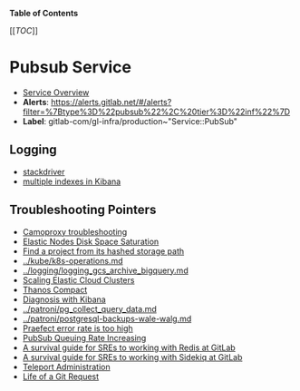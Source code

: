 <!-- MARKER: do not edit this section directly. Edit services/service-catalog.yml then run scripts/generate-docs -->

**Table of Contents**

[[_TOC_]]

# Pubsub Service

* [Service Overview](https://dashboards.gitlab.net/d/USVj3qHmk/logging)
* **Alerts**: <https://alerts.gitlab.net/#/alerts?filter=%7Btype%3D%22pubsub%22%2C%20tier%3D%22inf%22%7D>
* **Label**: gitlab-com/gl-infra/production~"Service::PubSub"

## Logging

* [stackdriver](https://console.cloud.google.com/logs)
* [multiple indexes in Kibana](https://log.gprd.gitlab.net/goto/2fc394521558a0bfed59f791295ffe51)

## Troubleshooting Pointers

* [Camoproxy troubleshooting](../camoproxy/camoproxy.md)
* [Elastic Nodes Disk Space Saturation](../elastic/disk_space_saturation.md)
* [Find a project from its hashed storage path](../gitaly/find-project-from-hashed-storage.md)
* [../kube/k8s-operations.md](../kube/k8s-operations.md)
* [../logging/logging_gcs_archive_bigquery.md](../logging/logging_gcs_archive_bigquery.md)
* [Scaling Elastic Cloud Clusters](../logging/scaling.md)
* [Thanos Compact](../monitoring/thanos-compact.md)
* [Diagnosis with Kibana](../onboarding/kibana-diagnosis.md)
* [../patroni/pg_collect_query_data.md](../patroni/pg_collect_query_data.md)
* [../patroni/postgresql-backups-wale-walg.md](../patroni/postgresql-backups-wale-walg.md)
* [Praefect error rate is too high](../praefect/praefect-error-rate.md)
* [PubSub Queuing Rate Increasing](pubsub-queing.md)
* [A survival guide for SREs to working with Redis at GitLab](../redis/redis-survival-guide-for-sres.md)
* [A survival guide for SREs to working with Sidekiq at GitLab](../sidekiq/sidekiq-survival-guide-for-sres.md)
* [Teleport Administration](../teleport/teleport_admin.md)
* [Life of a Git Request](../tutorials/overview_life_of_a_git_request.md)
<!-- END_MARKER -->

<!-- ## Summary -->

<!-- ## Architecture -->

<!-- ## Performance -->

<!-- ## Scalability -->

<!-- ## Availability -->

<!-- ## Durability -->

<!-- ## Security/Compliance -->

<!-- ## Monitoring/Alerting -->

<!-- ## Links to further Documentation -->
